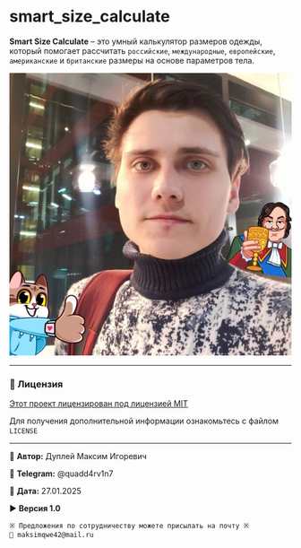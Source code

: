 # smart_size_calculate

**Smart Size Calculate** – это умный калькулятор размеров одежды, который помогает рассчитать `российские`, `международные`, `европейские`, `американские` и `британские` размеры на основе параметров тела.

![dupley_maxim_igorevich](img/DupleyMI.jpg)

---

### 📄 Лицензия

[Этот проект лицензирован под лицензией MIT](LICENCE)

Для получения дополнительной информации ознакомьтесь с файлом `LICENSE`

---

💼 **Автор:** Дуплей Максим Игоревич

📲 **Telegram:** @quadd4rv1n7

📅 **Дата:** 27.01.2025

▶️ **Версия 1.0**

```
※ Предложения по сотрудничеству можете присылать на почту ※
📧 maksimqwe42@mail.ru
```
